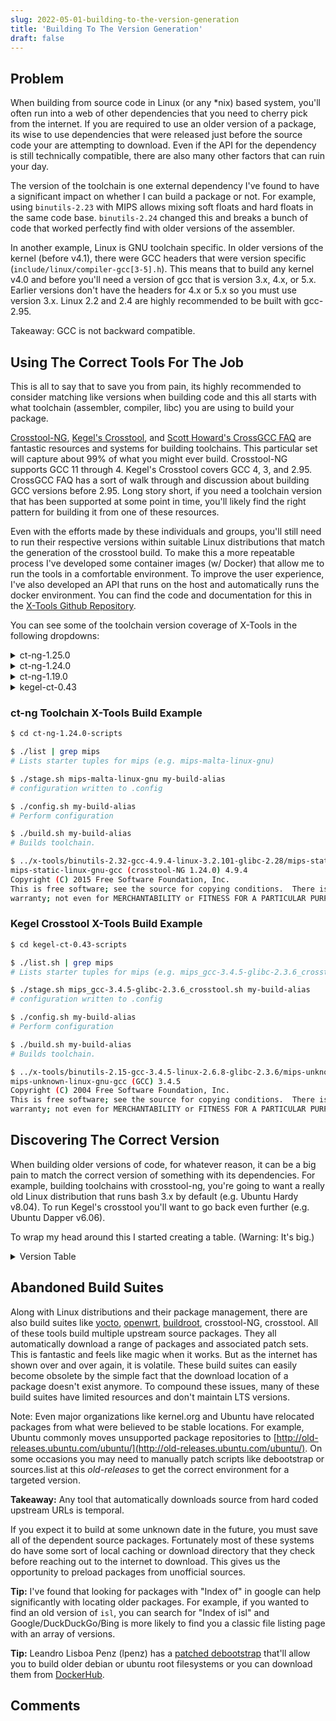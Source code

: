 ```yaml
---
slug: 2022-05-01-building-to-the-version-generation
title: 'Building To The Version Generation'
draft: false
---
```


## Problem

When building from source code in Linux (or any \*nix) based system, you'll often run into a web of other dependencies that you need to cherry pick from the internet. If you are required to use an older version of a package, its wise to use dependencies that were released just before the source code your are attempting to download. Even if the API for the dependency is still technically compatible, there are also many other factors that can ruin your day.

<!-- truncate -->

The version of the toolchain is one external dependency I've found to have a significant impact on whether I can build a package or not. For example, using `binutils-2.23` with MIPS allows mixing soft floats and hard floats in the same code base. `binutils-2.24` changed this and breaks a bunch of code that worked perfectly find with older versions of the assembler.

In another example, Linux is GNU toolchain specific. In older versions of the kernel (before v4.1), there were GCC headers that were version specific (`include/linux/compiler-gcc[3-5].h`). This means that to build any kernel v4.0 and before you'll need a version of gcc that is version 3.x, 4.x, or 5.x. Earlier versions don't have the headers for 4.x or 5.x so you must use version 3.x. Linux 2.2 and 2.4 are highly recommended to be built with gcc-2.95.

Takeaway: GCC is not backward compatible.

## Using The Correct Tools For The Job

This is all to say that to save you from pain, its highly recommended to consider matching like versions when building code and this all starts with what toolchain (assembler, compiler, libc) you are using to build your package. 

[Crosstool-NG](https://crosstool-ng.github.io/), [Kegel's Crosstool](http://www.kegel.com/crosstool/), and [Scott Howard's CrossGCC FAQ](./2022-05-01-building-to-the-version-generation/CrossGCC-FAQ.pdf) are fantastic resources and systems for building toolchains. This particular set will capture about 99% of what you might ever build. Crosstool-NG supports GCC 11 through 4. Kegel's Crosstool covers GCC 4, 3, and 2.95. CrossGCC FAQ has a sort of walk through and discussion about building GCC versions before 2.95. Long story short, if you need a toolchain version that has been supported at some point in time, you'll likely find the right pattern for building it from one of these resources.

Even with the efforts made by these individuals and groups, you'll still need to run their respective versions within suitable Linux distributions that match the generation of the crosstool build. To make this a more repeatable process I've developed some container images (w/ Docker) that allow me to run the tools in a comfortable environment. To improve the user experience, I've also developed an API that runs on the host and automatically runs the docker environment. You can find the code and documentation for this in the [X-Tools Github Repository](https://github.com/crazychenz/x-tools).

You can see some of the toolchain version coverage of X-Tools in the following dropdowns:

<details><summary>ct-ng-1.25.0</summary><br />

- Core
  - Linux: 5.16.9 thru 3.2.101
  - Binutils: 2.38 thru 2.26.1
  - Libc
    - Glibc: 2.28 thru 2.17
    - uclibc-ng: 1.0.39 thru 1.0.25
    - musl: 1.2.2 thru 1.1.6
    - mingw: 9.0.0 thru 4.0.6
    - newlib: 4.1.0 thru 2.5.0
    - bionic: 21 thru 28
  - Gcc: 11.2.0 thru 4.9.4
- Debug
  - duma: 2_5_15
  - gdb: 11.2. thru 8.3.1 (cross & native)
  - ltrace: 0.7.3
  - strace: 5.16
- Libs
  - cloog: 0.18.4
  - expat: 2.4.1
  - gettext: 0.21 thru 0.19.8.1
  - gmp: 6.2.1 thru 6.1.2
  - isl: 0.24 thru 0.15
  - libelf: 0.8.13
  - libiconv: 1.16 thru 1.15
  - mpc: 1.2.0 thru 1.0.3
  - mpfr: 4.1.0 thru 3.1.6
  - ncurses: 6.2 thru 6.0
  - zlib: 1.2.12
- Tools
  - autoconf: 2.71 thru 2.65
  - automake: 1.16.1 thru 1.15.1
  - bison: 3.5 thru 3.0.5
  - dtc: 1.6.0 thru 1.4.7
  - libtool: 2.4.6
  - m4: 1.4.19
  - make: 4.3 thru 4.2.1
- Use Cases
  - If you want the newest and strictest compiler and toolchain, here you go.
  - LLVM isn't cutting it for you? Try GCC 11. It'll throw warning at you like a kid at the dunk a wench stand.

</details>

<details><summary>ct-ng-1.24.0</summary><br />

- Core
  - Linux: 4.20.8 thru 3.2.101
  - Binutils: 2.32 thru 2.26.1
  - Libc
    - Glibc: 2.28 thru 2.12.1
    - uclibc-ng: 1.0.31 thru 1.0.25
    - musl: 1.1.21 thru 1.1.6
    - mingw: 6.0.0 thru 4.0.6
    - newlib: 3.1.0 thru 2.5.0
    - bionic: 21 thru 28
  - Gcc: 8.3.0 thru 4.9.4
- Debug
  - duma: 2_5_15
  - gdb: 8.2.1 thru 7.11.1 (cross & native)
  - ltrace: 0.7.3
  - strace: 4.26 thru 4.15
- Libs
  - cloog: 0.18.4
  - expat: 2.2.6
  - gettext: 0.19.8.1
  - gmp: 6.1.2
  - isl: 0.20 thru 0.15
  - libelf: 0.8.13
  - libiconv: 1.5
  - mpc: 1.1.0 thru 1.0.3
  - mpfr: 4.0.2 thru 3.1.6
  - ncurses: 6.1 thru 6.0
  - zlib: 1.2.11
- Tools
  - autoconf: 2.69 thru 2.65
  - automake: 1.16.1 thru 1.15.1
  - bison: 3.3.2 thru 3.0.5
  - dtc: 1.4.7
  - libtool: 2.4.6
  - m4: 1.4.18
  - make: 4.2.1
- Use cases:
  - A _modern_ set of tools that predate the COVID pandemic and predate a lot of philosophical changes in how/when software releases occur.

</details>


<details><summary>ct-ng-1.19.0</summary><br />

- Core
  - Linux: 3.10.2 thru 2.6.27.62
  - Binutils: 2.22 thru 2.18a
  - Gcc: 4.8.1 thru 4.2.2
  - Libc
    - Glibc: 2.17 thru 2.8
    - Eglibc: 2_17 thru 2_9 (or trunk)
    - Uclibc: 0.9.33.2 thru 0.9.30
- Debug
  - dmalloc: 5.5.2
  - duma: 2.5.15
  - gdb: 7.4.1 thru 6.8a (native & cross)
  - ltrace: 0.5.3 thru 0.5.2
  - strace: 4.5.20 thru 4.5.18
- Libs
  - gmp: 5.1.1 thru 4.3.0
  - mpfr: 3.1.2 thru 2.4.0
  - ppl: 0.11.2 thru 0.10.2
  - cloog: 0.15.11 thru 0.15.6
  - libelf: 0.8.13 thru 0.8.12
- Use Cases
  - Building with an older binutils or gcc can work better with some versions of packages.
  - Building a LTS version of Linux 2.6. 
  - Linux has compiler configurations that are version specific.
  - Building a system with the old eglibc (now merged into upstream glibc).

</details>

<details><summary>kegel-ct-0.43</summary><br />

- Core
  - Linux: 2.6.15.4 thru 2.6.8 / 2.4.26 / historically 2.2.X
  - Binutils: 2.15 thru 2.16
  - Gcc: 2.95.3 thru 4.1.1
  - Glibc: 2.1.3 thru 2.3.6 (linuxthreads: 2.1.3 thru 2.3.6)
- Misc
  - gcrypt: 2.1
  - gdb: 6.5
- Use Cases
  - This tool is based purely on glibc based toolchains.
  - You need to build something with gcc-2.95 (e.g. Linux 2.4 or Linux 2.2)
  - You need to build something with gcc-3 or assembly with old binutils.

</details>

### ct-ng Toolchain X-Tools Build Example

```sh
$ cd ct-ng-1.24.0-scripts

$ ./list | grep mips
# Lists starter tuples for mips (e.g. mips-malta-linux-gnu)

$ ./stage.sh mips-malta-linux-gnu my-build-alias
# configuration written to .config

$ ./config.sh my-build-alias
# Perform configuration

$ ./build.sh my-build-alias
# Builds toolchain.

$ ../x-tools/binutils-2.32-gcc-4.9.4-linux-3.2.101-glibc-2.28/mips-static-linux-gnu/bin/mips-static-linux-gnu-gcc --version
mips-static-linux-gnu-gcc (crosstool-NG 1.24.0) 4.9.4
Copyright (C) 2015 Free Software Foundation, Inc.
This is free software; see the source for copying conditions.  There is NO
warranty; not even for MERCHANTABILITY or FITNESS FOR A PARTICULAR PURPOSE.
```

### Kegel Crosstool X-Tools Build Example

```sh
$ cd kegel-ct-0.43-scripts

$ ./list.sh | grep mips
# Lists starter tuples for mips (e.g. mips_gcc-3.4.5-glibc-2.3.6_crosstool.sh)

$ ./stage.sh mips_gcc-3.4.5-glibc-2.3.6_crosstool.sh my-build-alias
# configuration written to .config

$ ./config.sh my-build-alias
# Perform configuration

$ ./build.sh my-build-alias
# Builds toolchain.

$ ../x-tools/binutils-2.15-gcc-3.4.5-linux-2.6.8-glibc-2.3.6/mips-unknown-linux-gnu/bin/mips-unknown-linux-gnu-gcc --version
mips-unknown-linux-gnu-gcc (GCC) 3.4.5
Copyright (C) 2004 Free Software Foundation, Inc.
This is free software; see the source for copying conditions.  There is NO
warranty; not even for MERCHANTABILITY or FITNESS FOR A PARTICULAR PURPOSE.
```

## Discovering The Correct Version

When building older versions of code, for whatever reason, it can be a big pain to match the correct version of something with its dependencies. For example, building toolchains with crosstool-ng, you're going to want a really old Linux distribution that runs bash 3.x by default (e.g. Ubuntu Hardy v8.04). To run Kegel's crosstool you'll want to go back even further (e.g. Ubuntu Dapper v6.06).

To wrap my head around this I started creating a table. (Warning: It's big.)

<details>
<summary>Version Table</summary>

|Date                        |Kernel|GCC    |EGCS |Busybox|Crosstool-NG|qemu |Redhat                               |RHEL                 |Fedora|Debian|Ubuntu                |
|----------------------------------------------------------------------------------------------|------|-------|-----|-------|------------|-----|-------------------------------------|---------------------|------|------|----------------------|
|March 22, 1987              |      |0.9.0  |     |       |            |     |                                     |                     |      |      |                      |
|May 23, 1987                |      |1.0.0  |     |       |            |     |                                     |                     |      |      |                      |
|September 17, 1991          |0.01.0|       |     |       |            |     |                                     |                     |      |      |                      |
|January 24, 1994            |      |2.5.8  |     |       |            |     |                                     |                     |      |      |                      |
|March 14, 1994              |1.0.0 |       |     |       |            |     |                                     |                     |      |      |                      |
|April 6, 1994               |1.1.0 |       |     |       |            |     |                                     |                     |      |      |                      |
|October 31, 1994            |      |       |     |       |            |     |0.9.0 (kernel 1.0.9)                 |                     |      |      |                      |
|November 30, 1994           |      |2.6.3  |     |       |            |     |                                     |                     |      |      |                      |
|March 7, 1995               |1.2.0 |       |     |       |            |     |                                     |                     |      |      |                      |
|May 1, 1995                 |      |       |     |       |            |     |1.0.0 (kernel 1.2.8)                 |                     |      |      |                      |
|June 12, 1995               |1.3.0 |       |     |       |            |     |                                     |                     |      |      |                      |
|September 1, 1995           |      |       |     |       |            |     |2.0.0 (kernel 1.2.13)                |                     |      |      |                      |
|June 9, 1996                |2.0.0 |       |     |       |            |     |                                     |                     |      |      |                      |
|June 17, 1996               |      |       |     |       |            |     |                                     |                     |      |1.1.0 |                      |
|July 15, 1996               |      |       |     |       |            |     |3.0.4 (kernel 2.0.?)                 |                     |      |      |                      |
|October 3, 1996             |      |       |     |       |            |     |4.0.0 (kernel 2.0.18)                |                     |      |      |                      |
|December 12, 1996           |      |       |     |       |            |     |                                     |                     |      |1.2.0 |                      |
|July 2, 1997                |      |       |     |       |            |     |                                     |                     |      |1.3.0 |                      |
|August 22, 1997             |      |2.7.2.3|     |       |            |     |                                     |                     |      |      |                      |
|December 1, 1997            |      |       |     |       |            |     |5.0.0                                |                     |      |      |                      |
|December 3, 1997            |      |       |1.0.0|       |            |     |                                     |                     |      |      |                      |
|July 24, 1998               |      |       |     |       |            |     |                                     |                     |      |2.0.0 |                      |
|September 27, 1998          |      |       |     |0.25.0 |            |     |                                     |                     |      |      |                      |
|March 9, 1999               |      |       |     |       |            |     |                                     |                     |      |2.1.0 |                      |
|March 15, 1999              |      |       |1.1.2|       |            |     |                                     |                     |      |      |                      |
|April 19, 1999              |      |       |     |       |            |     |6.0.0 (kernel 2.2 glibc 2.1 egcs)    |                     |      |      |                      |
|June 9, 1999                |2.2.0 |       |     |       |            |     |                                     |                     |      |      |                      |
|August 15, 2000             |      |       |     |       |            |     |                                     |                     |      |2.2.0 |                      |
|October 20, 1999            |      |       |     |0.30.0 |            |     |                                     |                     |      |      |                      |
|January 7, 2000             |      |       |     |0.40.0 |            |     |                                     |                     |      |      |                      |
|September 25, 2000          |      |       |     |       |            |     |7.0.0 (kernel 2.4 glibc 2.2 gcc 2.96)|                     |      |      |                      |
|March 16, 2001              |      |2.95.3 |     |0.50.0 |            |     |                                     |                     |      |      |                      |
|January 4, 2001             |2.4.0 |       |     |       |            |     |                                     |                     |      |      |                      |
|February 20, 2002           |      |3.0.4  |     |       |            |     |                                     |                     |      |      |                      |
|March 23, 2002              |      |       |     |       |            |     |                                     |2.1.0 (kernel 2.4.9) |      |      |                      |
|July 19, 2002               |      |       |     |       |            |     |                                     |                     |      |3.0.0 |                      |
|July 25, 2002               |      |3.1.1  |     |       |            |     |                                     |                     |      |      |                      |
|May 6, 2002                 |      |       |     |       |            |     |                                     |2.1.0                |      |      |                      |
|September 30, 2002          |      |       |     |       |            |     |8.0.0 (glibc 2.3 gcc 3.2)            |                     |      |      |                      |
|March 31, 2003              |      |       |     |       |            |     |9.0.0 (kernel 2.4.20 glibc 2.3.2)    |                     |      |      |                      |
|April 22, 2003              |      |3.2.3  |     |       |            |     |                                     |                     |      |      |                      |
|September 25, 2003          |      |       |     |       |            |     |                                     |                     |0.95.0|      |                      |
|October 22, 2003            |      |       |     |       |            |     |                                     |3.0.0 (kernel 2.4.21)|      |      |                      |
|November 6, 2003            |      |       |     |       |            |     |                                     |                     |1.0.0 |      |                      |
|November 28, 2003           |2.4.23|       |     |       |            |     |                                     |                     |      |      |                      |
|December 17, 2003           |2.6.0 |       |     |       |            |     |                                     |                     |      |      |                      |
|February 14, 2004           |      |3.3.3  |     |       |            |     |                                     |                     |      |      |                      |
|May 18, 2004                |      |       |     |       |            |     |                                     |                     |2.0.0 |      |                      |
|October 13, 2004            |      |       |     |1.0.0  |            |     |                                     |                     |      |      |                      |
|October 26, 2004            |      |       |     |       |            |     |                                     |                     |      |      |4.10.0                |
|November 8, 2004            |      |       |     |       |            |     |                                     |                     |3.0.0 |      |                      |
|February 15, 2005           |      |       |     |       |            |     |                                     |4.0.0 (kernel 2.6.9) |      |      |                      |
|March 2, 2005               |2.6.11|       |     |       |            |     |                                     |                     |      |      |                      |
|April 4, 2005               |2.4.30|       |     |       |            |     |                                     |                     |      |      |                      |
|April 8, 2005               |      |       |     |       |            |     |                                     |                     |      |      |5.04.0 (kernel 2.6.10)|
|April 20, 2005              |      |4.0.0  |     |       |            |     |                                     |                     |      |      |                      |
|June 6, 2005                |      |       |     |       |            |     |                                     |                     |      |3.1.0 |                      |
|June 13, 2005               |      |       |     |       |            |     |                                     |                     |4.0.0 |      |                      |
|February 28, 2006           |      |4.1.0  |     |       |            |     |                                     |                     |      |      |                      |
|March 20, 2006              |2.6.16|       |     |       |            |     |                                     |                     |5.0.0 |      |                      |
|June 1, 2006                |      |       |     |       |            |     |                                     |                     |      |      |6.06.0                |
|August 11, 2006             |2.4.33|       |     |       |            |     |                                     |                     |      |      |                      |
|September 20, 2006          |2.6.18|       |     |       |            |     |                                     |                     |      |      |                      |
|October 24, 2006            |      |       |     |       |            |     |                                     |                     |6.0.0 |      |                      |
|March 15, 2007              |      |       |     |       |            |     |                                     |5.0.0 (kernel 2.6.18)|      |      |                      |
|March 22, 2007              |      |       |     |1.5.0  |            |     |                                     |                     |      |      |                      |
|April 8, 2007               |      |       |     |       |            |     |                                     |                     |      |4.0.0 |                      |
|April 10, 2007              |      |       |     |       |0.0.1       |     |                                     |                     |      |      |                      |
|April 19, 2007              |      |       |     |       |            |     |                                     |                     |      |      |7.04.0                |
|May 13, 2007                |      |4.2.0  |     |       |            |     |                                     |                     |      |      |                      |
|May 31, 2007                |      |       |     |       |            |     |                                     |                     |7.0.0 |      |                      |
|July 1, 2007                |      |       |     |       |0.1.0       |     |                                     |                     |      |      |                      |
|November 8, 2007            |      |       |     |       |            |     |                                     |                     |8.0.0 |      |                      |
|January 1, 2008             |2.4.36|       |     |       |            |     |                                     |                     |      |      |                      |
|January 16, 2008            |      |       |     |       |1.0.0       |     |                                     |                     |      |      |                      |
|March 5, 2008               |      |4.3.0  |     |       |            |     |                                     |                     |      |      |                      |
|April 24, 2008              |      |       |     |       |            |     |                                     |                     |      |      |8.04.0                |
|May 4, 2008                 |      |       |     |       |1.1.0       |     |                                     |                     |      |      |                      |
|May 13, 2008                |      |       |     |       |            |     |                                     |                     |9.0.0 |      |                      |
|October 9, 2008             |2.6.27|       |     |       |            |     |                                     |                     |      |      |                      |
|November 25, 2008           |      |       |     |       |1.3.0       |     |                                     |                     |10.0.0|      |                      |
|December 2, 2008            |2.4.37|       |     |       |            |     |                                     |                     |      |      |                      |
|February 14, 2009           |      |       |     |       |            |     |                                     |                     |      |5.0.0 |                      |
|April 21, 2009              |      |4.4.0  |     |       |            |     |                                     |                     |      |      |                      |
|April 23, 2009              |      |       |     |       |            |     |                                     |                     |      |      |9.04.0                |
|April 26, 2009              |      |       |     |       |1.4.0       |     |                                     |                     |      |      |                      |
|June 9, 2009                |      |       |     |       |            |     |                                     |                     |11.0.0|      |                      |
|November 17, 2009           |      |       |     |       |            |     |                                     |                     |12.0.0|      |                      |
|December 2, 2009            |2.6.32|       |     |       |            |     |                                     |                     |      |      |                      |
|January 26, 2010            |      |       |     |1.16.0 |            |     |                                     |                     |      |      |                      |
|January 31, 2010            |      |       |     |       |1.6.0       |     |                                     |                     |      |      |                      |
|April 14, 2010              |      |4.5.0  |     |       |            |     |                                     |                     |      |      |                      |
|April 29, 2010              |      |       |     |       |            |     |                                     |                     |      |      |10.04.0               |
|May 25, 2010                |      |       |     |       |            |     |                                     |                     |13.0.0|      |                      |
|November 2, 2010            |      |       |     |       |            |     |                                     |                     |14.0.0|      |                      |
|November 9, 2010            |      |       |     |       |            |     |                                     |6.0.0 (kernel 2.6.32)|      |      |                      |
|January 31, 2011            |      |       |     |       |1.10.0      |     |                                     |                     |      |      |                      |
|February 6, 2011            |      |       |     |       |            |     |                                     |                     |      |6.0.0 |                      |
|March 25, 2011              |      |4.6.0  |     |       |            |     |                                     |                     |      |      |                      |
|April 28, 2011              |      |       |     |       |            |     |                                     |                     |      |      |11.04.0               |
|May 18, 2011                |2.6.39|       |     |       |            |     |                                     |                     |      |      |                      |
|May 24, 2011                |      |       |     |       |            |     |                                     |                     |15.0.0|      |                      |
|July 21, 2011               |3.0.0 |       |     |       |            |     |                                     |                     |      |      |                      |
|November 8, 2011            |      |       |     |       |            |     |                                     |                     |16.0.0|      |                      |
|December 1, 2011            |      |       |     |       |            |1.0.0|                                     |                     |      |      |                      |
|January 4, 2012             |3.2.0 |       |     |       |            |     |                                     |                     |      |      |                      |
|January 31, 2012            |      |       |     |       |1.14.0      |     |                                     |                     |      |      |                      |
|March 22, 2012              |      |4.7.0  |     |       |            |     |                                     |                     |      |      |                      |
|April 26, 2012              |      |       |     |       |            |     |                                     |                     |      |      |12.04.0               |
|May 29, 2012                |      |       |     |       |            |     |                                     |                     |17.0.0|      |                      |
|January 15, 2013            |      |       |     |       |            |     |                                     |                     |18.0.0|      |                      |
|January 31, 2013            |      |       |     |       |1.18.0      |     |                                     |                     |      |      |                      |
|March 22, 2013              |      |4.8.0  |     |       |            |     |                                     |                     |      |      |                      |
|April 25, 2013              |      |       |     |       |            |     |                                     |                     |      |      |13.04.0               |
|May 4, 2013                 |      |       |     |       |            |     |                                     |                     |      |7.0.0 |                      |
|July 2, 2013                |      |       |     |       |            |     |                                     |                     |19.0.0|      |                      |
|September 2, 2013           |3.11.0|       |     |       |            |     |                                     |                     |      |      |                      |
|December 17, 2013           |      |       |     |       |            |     |                                     |                     |20.0.0|      |                      |
|April 17, 2014              |      |       |     |       |            |     |                                     |                     |      |      |14.04.0               |
|April 22, 2014              |      |4.9.0  |     |       |            |     |                                     |                     |      |      |                      |
|June 9, 2014                |      |       |     |       |            |     |                                     |7.0.0 (kernel 3.10)  |      |      |                      |
|August 3, 2014              |3.16.0|       |     |       |            |     |                                     |                     |      |      |                      |
|August 15, 2014             |      |       |     |       |            |2.0.1|                                     |                     |      |      |                      |
|September 8, 2014           |      |       |     |       |1.20.0      |     |                                     |                     |      |      |                      |
|October 23, 2014            |      |       |     |       |            |     |                                     |                     |      |      |14.10.0               |
|December 7, 2014            |3.18.0|       |     |       |            |     |                                     |                     |      |      |                      |
|December 9, 2014            |      |       |     |       |            |     |                                     |                     |21.0.0|      |                      |
|April 12, 2015              |4.0.0 |       |     |       |            |     |                                     |                     |      |      |                      |
|April 22, 2015              |      |5.1.0  |     |       |            |     |                                     |                     |      |      |                      |
|April 23, 2015              |      |       |     |       |            |     |                                     |                     |      |      |15.04.0               |
|April 25, 2015              |      |       |     |       |            |     |                                     |                     |      |8.0.0 |                      |
|May 26, 2015                |      |       |     |       |            |     |                                     |                     |22.0.0|      |                      |
|June 10, 2015               |      |       |     |       |1.21.0      |     |                                     |                     |      |      |                      |
|November 3, 2015            |      |       |     |       |            |     |                                     |                     |23.0.0|      |                      |
|November 20, 2015           |      |       |     |       |1.22.0      |     |                                     |                     |      |      |                      |
|April 21, 2016              |      |       |     |       |            |     |                                     |                     |      |      |16.04.0               |
|April 27, 2016              |      |6.1.0  |     |       |            |     |                                     |                     |      |      |                      |
|June 21, 2016               |      |       |     |       |            |     |                                     |                     |24.0.0|      |                      |
|October 13, 2016            |      |       |     |       |            |     |                                     |                     |      |      |16.10.0               |
|November 22, 2016           |      |       |     |       |            |     |                                     |                     |25.0.0|      |                      |
|December 11, 2016           |4.9.0 |       |     |       |            |     |                                     |                     |      |      |                      |
|April 13, 2017              |      |       |     |       |            |     |                                     |                     |      |      |17.04.0               |
|April 20, 2017              |      |       |     |       |1.23.0      |     |                                     |                     |      |      |                      |
|May 2, 2017                 |      |7.1.0  |     |       |            |     |                                     |                     |      |      |                      |
|June 17, 2017               |      |       |     |       |            |     |                                     |                     |      |9.0.0 |                      |
|July 11, 2017               |      |       |     |       |            |     |                                     |                     |26.0.0|      |                      |
|November 12, 2017           |4.14.0|       |     |       |            |     |                                     |                     |      |      |                      |
|November 14, 2017           |      |       |     |       |            |     |                                     |                     |27.0.0|      |                      |
|April 26, 2018              |      |       |     |       |            |     |                                     |                     |      |      |18.04.0               |
|May 1, 2018                 |      |       |     |       |            |     |                                     |                     |28.0.0|      |                      |
|May 2, 2018                 |      |8.1.0  |     |       |            |     |                                     |                     |      |      |                      |
|July 26, 2018               |      |8.2.0  |     |       |            |     |                                     |                     |      |      |                      |
|October 18, 2018            |      |       |     |       |            |     |                                     |                     |      |      |18.10.0               |
|October 22, 2018            |4.19.0|       |     |       |            |     |                                     |                     |      |      |                      |
|October 30, 2018            |      |       |     |       |            |     |                                     |                     |29.0.0|      |                      |
|December 23, 2018           |4.20.0|       |     |       |            |     |                                     |                     |      |      |                      |
|March 3, 2019               |5.0.0 |       |     |       |            |     |                                     |                     |      |      |                      |
|April 11, 2019              |      |       |     |       |            |3.0.1|                                     |                     |      |      |                      |
|April 13, 2019              |      |       |     |       |1.24.0      |     |                                     |                     |      |      |                      |
|April 18, 2019              |      |       |     |       |            |     |                                     |                     |      |      |19.04.0               |
|May 3, 2019                 |      |9.1.0  |     |       |            |     |                                     |                     |      |      |                      |
|May 7, 2019                 |      |       |     |       |            |     |                                     |8.0.0 (kernel 4.18.0)|30.0.0|      |                      |
|July 6, 2019                |      |       |     |       |            |     |                                     |                     |      |10.0.0|                      |
|October 17, 2019            |      |       |     |       |            |4.0.1|                                     |                     |      |      |                      |
|October 29, 2019            |      |       |     |       |            |     |                                     |                     |31.0.0|      |                      |
|November 24, 2019           |5.4.0 |       |     |       |            |     |                                     |                     |      |      |                      |
|April 23, 2020              |      |       |     |       |            |     |                                     |                     |      |      |20.04.0               |
|April 28, 2020              |      |       |     |       |            |     |                                     |                     |32.0.0|      |                      |
|May 7, 2020                 |      |10.1.0 |     |       |            |     |                                     |                     |      |      |                      |
|September 15, 2020          |      |       |     |       |            |5.0.1|                                     |                     |      |      |                      |
|October 27, 2020            |      |       |     |       |            |     |                                     |                     |33.0.0|      |                      |
|December 13, 2020           |5.10.0|       |     |       |            |     |                                     |                     |      |      |                      |
|April 22, 2021              |      |       |     |       |            |     |                                     |                     |      |      |21.04.0               |
|April 27, 2021              |      |11.1.0 |     |       |            |     |                                     |                     |34.0.0|      |                      |
|August 14, 2021             |      |       |     |       |            |     |                                     |                     |      |11.0.0|                      |
|October 14, 2021            |      |       |     |       |            |     |                                     |                     |      |      |21.10.0               |
|October 28, 2021            |      |       |     |       |            |6.0.1|                                     |                     |      |      |                      |
|October 31, 2021            |5.15.0|       |     |       |            |     |                                     |                     |      |      |                      |
|November 2, 2021            |      |       |     |       |            |     |                                     |                     |35.0.0|      |                      |
|March 20, 2022              |5.17.0|       |     |       |            |     |                                     |                     |      |      |                      |
|March 24, 2022              |      |       |     |       |1.25.0rc1   |     |                                     |                     |      |      |                      |
|April 19, 2022              |      |       |     |       |            |7.0.0|                                     |                     |      |      |                      |
|April 21, 2022              |      |       |     |       |            |     |                                     |                     |      |      |22.04.0               |

</details>

## Abandoned Build Suites

Along with Linux distributions and their package management, there are also build suites like [yocto](https://www.yoctoproject.org/), [openwrt](https://openwrt.org/), [buildroot](https://buildroot.org/), crosstool-NG, crosstool. All of these tools build multiple upstream source packages. They all automatically download a range of packages and associated patch sets. This is fantastic and feels like magic when it works. But as the internet has shown over and over again, it is volatile. These build suites can easily become obsolete by the simple fact that the download location of a package doesn't exist anymore. To compound these issues, many of these build suites have limited resources and don't maintain LTS versions.

Note: Even major organizations like kernel.org and Ubuntu have relocated packages from what were believed to be stable locations. For example, Ubuntu commonly moves unsupported package repositories to [http://old-releases.ubuntu.com/ubuntu/](http://old-releases.ubuntu.com/ubuntu/). On some occasions you may need to manually patch scripts like debootstrap or sources.list at this _old-releases_ to get the correct environment for a targeted version.

**Takeaway:** Any tool that automatically downloads source from hard coded upstream URLs is temporal.

If you expect it to build at some unknown date in the future, you must save all of the dependent source packages. Fortunately most of these systems do have some sort of local caching or download directory that they check before reaching out to the internet to download. This gives us the opportunity to preload packages from unofficial sources.

**Tip:** I've found that looking for packages with "Index of" in google can help significantly with locating older packages. For example, if you wanted to find an old version of `isl`, you can search for "Index of isl" and Google/DuckDuckGo/Bing is more likely to find you a classic file listing page with an array of versions.

**Tip:** Leandro Lisboa Penz (lpenz) has a [patched debootstrap](https://github.com/lpenz/docker-debian-releases) that'll allow you to build older debian or ubuntu root filesystems or you can download them from [DockerHub](https://hub.docker.com/u/lpenz).

## Comments

<Comments />
